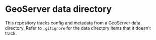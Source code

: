 # GeoServer data directory

This repository tracks config and metadata from a GeoServer data directory.
Refer to `.gitignore` for the data directory items that it doesn't track.

